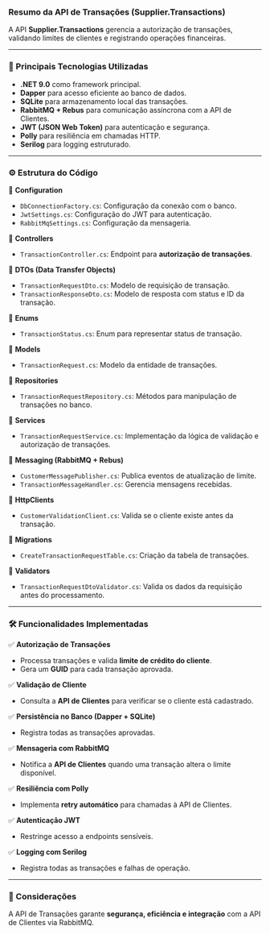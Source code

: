 ﻿### **Resumo da API de Transações (Supplier.Transactions)**

A API **Supplier.Transactions** gerencia a autorização de transações, validando limites de clientes e registrando operações financeiras.

---

### **📌 Principais Tecnologias Utilizadas**
- **.NET 9.0** como framework principal.
- **Dapper** para acesso eficiente ao banco de dados.
- **SQLite** para armazenamento local das transações.
- **RabbitMQ + Rebus** para comunicação assíncrona com a API de Clientes.
- **JWT (JSON Web Token)** para autenticação e segurança.
- **Polly** para resiliência em chamadas HTTP.
- **Serilog** para logging estruturado.

---

### **⚙️ Estrutura do Código**
📂 **Configuration**  
- `DbConnectionFactory.cs`: Configuração da conexão com o banco.  
- `JwtSettings.cs`: Configuração do JWT para autenticação.  
- `RabbitMqSettings.cs`: Configuração da mensageria.  

📂 **Controllers**  
- `TransactionController.cs`: Endpoint para **autorização de transações**.  

📂 **DTOs (Data Transfer Objects)**  
- `TransactionRequestDto.cs`: Modelo de requisição de transação.  
- `TransactionResponseDto.cs`: Modelo de resposta com status e ID da transação.  

📂 **Enums**  
- `TransactionStatus.cs`: Enum para representar status de transação.  

📂 **Models**  
- `TransactionRequest.cs`: Modelo da entidade de transações.  

📂 **Repositories**  
- `TransactionRequestRepository.cs`: Métodos para manipulação de transações no banco.  

📂 **Services**  
- `TransactionRequestService.cs`: Implementação da lógica de validação e autorização de transações.  

📂 **Messaging (RabbitMQ + Rebus)**  
- `CustomerMessagePublisher.cs`: Publica eventos de atualização de limite.  
- `TransactionMessageHandler.cs`: Gerencia mensagens recebidas.  

📂 **HttpClients**  
- `CustomerValidationClient.cs`: Valida se o cliente existe antes da transação.  

📂 **Migrations**  
- `CreateTransactionRequestTable.cs`: Criação da tabela de transações.  

📂 **Validators**  
- `TransactionRequestDtoValidator.cs`: Valida os dados da requisição antes do processamento.  

---

### **🛠️ Funcionalidades Implementadas**
✅ **Autorização de Transações**  
- Processa transações e valida **limite de crédito do cliente**.  
- Gera um **GUID** para cada transação aprovada.  

✅ **Validação de Cliente**  
- Consulta a **API de Clientes** para verificar se o cliente está cadastrado.  

✅ **Persistência no Banco (Dapper + SQLite)**  
- Registra todas as transações aprovadas.  

✅ **Mensageria com RabbitMQ**  
- Notifica a **API de Clientes** quando uma transação altera o limite disponível.  

✅ **Resiliência com Polly**  
- Implementa **retry automático** para chamadas à API de Clientes.  

✅ **Autenticação JWT**  
- Restringe acesso a endpoints sensíveis.  

✅ **Logging com Serilog**  
- Registra todas as transações e falhas de operação.  

---

### **📌 Considerações**
A API de Transações garante **segurança, eficiência e integração** com a API de Clientes via RabbitMQ.
